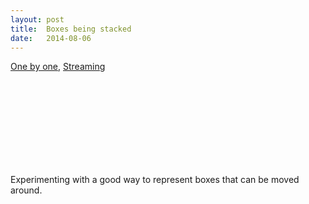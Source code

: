 ```yaml
---
layout: post
title:  Boxes being stacked
date:   2014-08-06
---
```


<div>
  <a href="javascript:oneByOne()">One by one</a>,
  <a href="javascript:streaming()">Streaming</a>
</div>
<svg id="canvas" class="canvas"></svg>

Experimenting with a good way to represent boxes that can be moved around.

<script src="{{ '/assets/common.js' | prepend: site.baseurl }}"></script>
<script src="{{ '/assets/boxes.js' | prepend: site.baseurl }}"></script>
